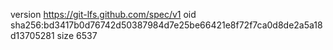 version https://git-lfs.github.com/spec/v1
oid sha256:bd3417b0d76742d50387984d7e25be66421e8f72f7ca0d8de2a5a18d13705281
size 6537
